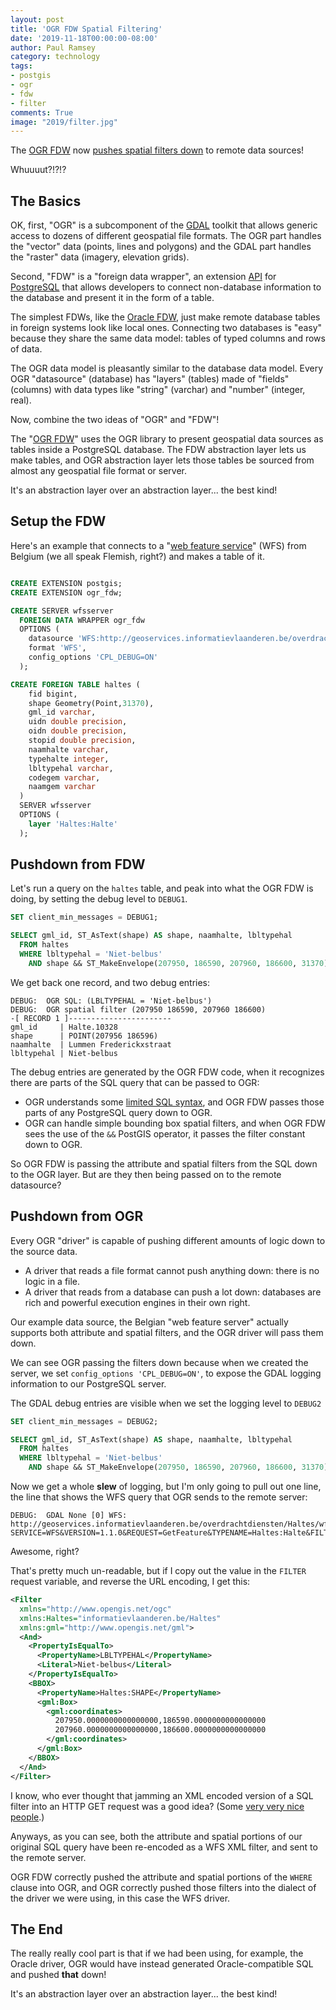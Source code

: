```yaml
---
layout: post
title: 'OGR FDW Spatial Filtering'
date: '2019-11-18T00:00:00-08:00'
author: Paul Ramsey
category: technology
tags:
- postgis
- ogr
- fdw
- filter
comments: True
image: "2019/filter.jpg"
---
```


The [OGR FDW](https://github.com/pramsey/pgsql-ogr-fdw) now [pushes spatial filters down](https://github.com/pramsey/pgsql-ogr-fdw/commit/a7d277b0e4a18a4a526344430958cd6d211c4d25) to remote data sources!

Whuuuut?!?!?

## The Basics

OK, first, "OGR" is a subcomponent of the [GDAL](https://gdal.org/) toolkit that allows generic access to dozens of different geospatial file formats. The OGR part handles the "vector" data (points, lines and polygons) and the GDAL part handles the "raster" data (imagery, elevation grids).

Second, "FDW" is a "foreign data wrapper", an extension [API](https://www.postgresql.org/docs/current/fdwhandler.html) for [PostgreSQL](https://postgresql.org) that allows developers to connect non-database information to the database and present it in the form of a table. 

The simplest FDWs, like the [Oracle FDW](https://laurenz.github.io/oracle_fdw/), just make remote database tables in foreign systems look like local ones. Connecting two databases is "easy" because they share the same data model: tables of typed columns and rows of data.

The OGR data model is pleasantly similar to the database data model. Every OGR "datasource" (database) has "layers" (tables) made of "fields" (columns) with data types like "string" (varchar) and "number" (integer, real).

Now, combine the two ideas of "OGR" and "FDW"!

The "[OGR FDW](https://github.com/pramsey/pgsql-ogr-fdw)" uses the OGR library to present geospatial data sources as tables inside a PostgreSQL database. The FDW abstraction layer lets us make tables, and OGR abstraction layer lets those tables be sourced from almost any geospatial file format or server.

It's an abstraction layer over an abstraction layer... the best kind!

## Setup the FDW

Here's an example that connects to a "[web feature service](https://en.wikipedia.org/wiki/Web_Feature_Service)" (WFS) from Belgium (we all speak Flemish, right?) and makes a table of it.

```sql

CREATE EXTENSION postgis;
CREATE EXTENSION ogr_fdw;

CREATE SERVER wfsserver 
  FOREIGN DATA WRAPPER ogr_fdw 
  OPTIONS (
    datasource 'WFS:http://geoservices.informatievlaanderen.be/overdrachtdiensten/Haltes/wfs',
    format 'WFS',
    config_options 'CPL_DEBUG=ON'
  );

CREATE FOREIGN TABLE haltes (
    fid bigint,
    shape Geometry(Point,31370),
    gml_id varchar,
    uidn double precision,
    oidn double precision,
    stopid double precision,
    naamhalte varchar,
    typehalte integer,
    lbltypehal varchar,
    codegem varchar,
    naamgem varchar
  ) 
  SERVER wfsserver 
  OPTIONS (
    layer 'Haltes:Halte'
  );
```

## Pushdown from FDW

Let's run a query on the `haltes` table, and peak into what the OGR FDW is doing, by setting the debug level to `DEBUG1`.

```sql
SET client_min_messages = DEBUG1;

SELECT gml_id, ST_AsText(shape) AS shape, naamhalte, lbltypehal
  FROM haltes 
  WHERE lbltypehal = 'Niet-belbus'
    AND shape && ST_MakeEnvelope(207950, 186590, 207960, 186600, 31370);
```

We get back one record, and two debug entries:

```
DEBUG:  OGR SQL: (LBLTYPEHAL = 'Niet-belbus')
DEBUG:  OGR spatial filter (207950 186590, 207960 186600)
-[ RECORD 1 ]-----------------------
gml_id     | Halte.10328
shape      | POINT(207956 186596)
naamhalte  | Lummen Frederickxstraat
lbltypehal | Niet-belbus
```

The debug entries are generated by the OGR FDW code, when it recognizes there are parts of the SQL query that can be passed to OGR:

* OGR understands some [limited SQL syntax](http://ogdi.sourceforge.net/prop/6.2.CapabilitiesMetadata.html), and OGR FDW passes those parts of any PostgreSQL query down to OGR.
* OGR can handle simple bounding box spatial filters, and when OGR FDW sees the use of the `&&` PostGIS operator, it passes the filter constant down to OGR.

So OGR FDW is passing the attribute and spatial filters from the SQL down to the OGR layer. But are they then being passed on to the remote datasource?

## Pushdown from OGR

Every OGR "driver" is capable of pushing different amounts of logic down to the source data. 

* A driver that reads a file format cannot push anything down: there is no logic in a file. 
* A driver that reads from a database can push a lot down: databases are rich and powerful execution engines in their own right.

Our example data source, the Belgian "web feature server" actually supports both attribute and spatial filters, and the OGR driver will pass them down.

We can see OGR passing the filters down because when we created the server, we set `config_options 'CPL_DEBUG=ON'`, to expose the GDAL logging information to our PostgreSQL server.

The GDAL debug entries are visible when we set the logging level to `DEBUG2`

```sql
SET client_min_messages = DEBUG2;

SELECT gml_id, ST_AsText(shape) AS shape, naamhalte, lbltypehal
  FROM haltes 
  WHERE lbltypehal = 'Niet-belbus'
    AND shape && ST_MakeEnvelope(207950, 186590, 207960, 186600, 31370);
```

Now we get a whole **slew** of logging, but I'm only going to pull out one line, the line that shows the WFS query that OGR sends to the remote server:

```
DEBUG:  GDAL None [0] WFS: http://geoservices.informatievlaanderen.be/overdrachtdiensten/Haltes/wfs?SERVICE=WFS&VERSION=1.1.0&REQUEST=GetFeature&TYPENAME=Haltes:Halte&FILTER=%3CFilter%20xmlns%3D%22http:%2F%2Fwww.opengis.net%2Fogc%22%20xmlns:Haltes%3D%22informatievlaanderen.be%2FHaltes%22%20xmlns:gml%3D%22http:%2F%2Fwww.opengis.net%2Fgml%22%3E%3CAnd%3E%3CPropertyIsEqualTo%3E%3CPropertyName%3ELBLTYPEHAL%3C%2FPropertyName%3E%3CLiteral%3ENiet%2Dbelbus%3C%2FLiteral%3E%3C%2FPropertyIsEqualTo%3E%3CBBOX%3E%3CPropertyName%3EHaltes:SHAPE%3C%2FPropertyName%3E%3Cgml:Box%3E%3Cgml:coordinates%3E207950.0000000000000000,186590.0000000000000000%20207960.0000000000000000,186600.0000000000000000%3C%2Fgml:coordinates%3E%3C%2Fgml:Box%3E%3C%2FBBOX%3E%3C%2FAnd%3E%3C%2FFilter%3E
```

Awesome, right?

That's pretty much un-readable, but if I copy out the value in the `FILTER` request variable, and reverse the URL encoding, I get this:

```xml
<Filter
  xmlns="http://www.opengis.net/ogc"
  xmlns:Haltes="informatievlaanderen.be/Haltes"
  xmlns:gml="http://www.opengis.net/gml">
  <And>
    <PropertyIsEqualTo>
      <PropertyName>LBLTYPEHAL</PropertyName>
      <Literal>Niet-belbus</Literal>
    </PropertyIsEqualTo>
    <BBOX>
      <PropertyName>Haltes:SHAPE</PropertyName>
      <gml:Box>
        <gml:coordinates>
          207950.0000000000000000,186590.0000000000000000
          207960.0000000000000000,186600.0000000000000000
        </gml:coordinates>
      </gml:Box>
    </BBOX>
  </And>
</Filter>
```

I know, who ever thought that jamming an XML encoded version of a SQL filter into an HTTP GET request was a good idea? (Some [very very nice people](https://www.opengeospatial.org/standards/wfs).)

Anyways, as you can see, both the attribute and spatial portions of our original SQL query have been re-encoded as a WFS XML filter, and sent to the remote server.

OGR FDW correctly pushed the attribute and spatial portions of the `WHERE` clause into OGR, and OGR correctly pushed those filters into the dialect of the driver we were using, in this case the WFS driver.

## The End

The really really cool part is that if we had been using, for example, the Oracle driver, OGR would have instead generated Oracle-compatible SQL and pushed **that** down! 

It's an abstraction layer over an abstraction layer... the best kind!
